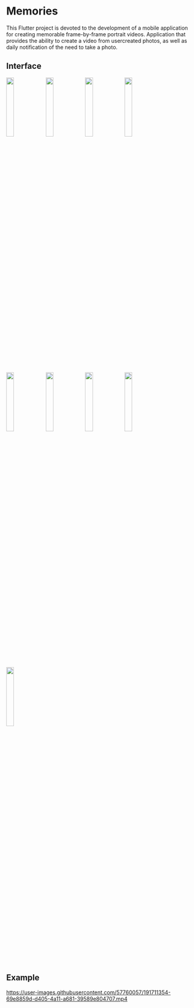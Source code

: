 # Memories

This Flutter project is devoted to the development of a mobile application for creating memorable frame-by-frame portrait videos. Application that provides the ability to create a video from usercreated photos, as well as daily notification of the need to take a photo.

## Interface

<img src="https://user-images.githubusercontent.com/57760057/191708647-b9773c9b-4969-4ee7-974d-fd7d42dfa616.jpg" width=20% height=20%>

<img src="https://user-images.githubusercontent.com/57760057/191708653-2abdb0d4-23cb-46ca-8072-6bcf6d0ec03c.jpg" width=20% height=20%>

<img src="https://user-images.githubusercontent.com/57760057/191708658-3328b578-44c9-40e0-986c-8bca7f6843b2.jpg" width=20% height=20%>

<img src="https://user-images.githubusercontent.com/57760057/191708663-d2305b4e-a49b-4954-8c44-b669d142c5ce.jpg" width=20% height=20%>

<img src="https://user-images.githubusercontent.com/57760057/191708668-cf3ab61a-99dd-4ecb-b31b-063cbf7f72e6.jpg" width=20% height=20%>

<img src="https://user-images.githubusercontent.com/57760057/191708679-ac8f2d06-61e6-46c8-beb6-4fcd1814751f.jpg" width=20% height=20%>

<img src="https://user-images.githubusercontent.com/57760057/191708681-1b9446fd-4ebe-42d6-9041-d8e2774d9a44.jpg" width=20% height=20%>

<img src="https://user-images.githubusercontent.com/57760057/191708685-2bd7276d-31cb-4d10-aef8-067e1c68ac10.jpg" width=20% height=20%>

<img src="https://user-images.githubusercontent.com/57760057/191708642-9db3837e-3eb6-45e2-b530-583684c694dd.jpg" width=20% height=20%>

## Example

https://user-images.githubusercontent.com/57760057/191711354-69e8859d-d405-4a11-a681-39589e804707.mp4


